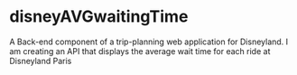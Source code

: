 # disneyAVGwaitingTime
A Back-end component of a trip-planning web application for Disneyland. I am creating an API that displays the average wait time for each ride at Disneyland Paris

